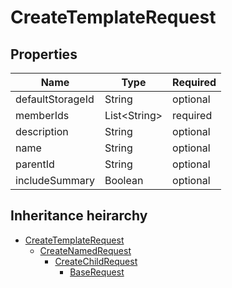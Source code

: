 

# CreateTemplateRequest

## Properties

Name | Type | Required
-------- | -------- | --------
defaultStorageId | String | optional
memberIds | List&lt;String&gt; | required
description | String | optional
name | String | optional
parentId | String | optional
includeSummary | Boolean | optional




## Inheritance heirarchy


* [CreateTemplateRequest](CreateTemplateRequest.md)
    * [CreateNamedRequest](CreateNamedRequest.md)
        * [CreateChildRequest](CreateChildRequest.md)
            * [BaseRequest](BaseRequest.md)
